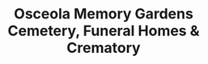 ---
title: "Osceola Memory Gardens Cemetery, Funeral Homes & Crematory"
url: /kissimmee/osceola-memory-gardens-cemetery-funeral-homes-and-crematory/
shop: funeral directors
---